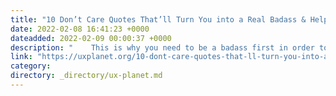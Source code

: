 ```yaml
---
title: "10 Don’t Care Quotes That’ll Turn You into a Real Badass & Help You to Achieve More"
date: 2022-02-08 16:41:23 +0000
dateadded: 2022-02-09 00:00:37 +0000
description: "    This is why you need to be a badass first in order to be an overachiever  Continue reading on UX Planet »  "
link: "https://uxplanet.org/10-dont-care-quotes-that-ll-turn-you-into-a-real-badass-help-you-to-achieve-more-c5a590fbb72f?source=rss----819cc2aaeee0---4"
category:
directory: _directory/ux-planet.md
---
```

